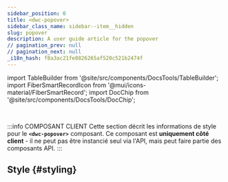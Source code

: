 ```yaml
---
sidebar_position: 0
title: <dwc-popover>
sidebar_class_name: sidebar--item__hidden
slug: popover
description: A user guide article for the popover
// pagination_prev: null
// pagination_next: null
_i18n_hash: f8a3ac21fe0826265af520c521b2474f
---
```

import TableBuilder from '@site/src/components/DocsTools/TableBuilder';
import FiberSmartRecordIcon from '@mui/icons-material/FiberSmartRecord';
import DocChip from '@site/src/components/DocsTools/DocChip';

<DocChip chip='scoped' />

<br />

:::info COMPOSANT CLIENT
Cette section décrit les informations de style pour le **`<dwc-popover>`** composant. Ce composant est **uniquement côté client** - il ne peut pas être instancié seul via l'API, mais peut faire partie des composants API.
:::

## Style {#styling}

<TableBuilder name="dwc-popover" clientComponent />
